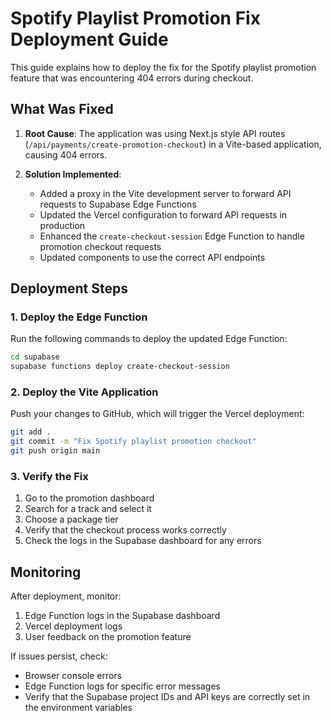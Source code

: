# Spotify Playlist Promotion Fix Deployment Guide

This guide explains how to deploy the fix for the Spotify playlist promotion feature that was encountering 404 errors during checkout.

## What Was Fixed

1. **Root Cause**: The application was using Next.js style API routes (`/api/payments/create-promotion-checkout`) in a Vite-based application, causing 404 errors.

2. **Solution Implemented**:
   - Added a proxy in the Vite development server to forward API requests to Supabase Edge Functions
   - Updated the Vercel configuration to forward API requests in production
   - Enhanced the `create-checkout-session` Edge Function to handle promotion checkout requests
   - Updated components to use the correct API endpoints

## Deployment Steps

### 1. Deploy the Edge Function

Run the following commands to deploy the updated Edge Function:

```bash
cd supabase
supabase functions deploy create-checkout-session
```

### 2. Deploy the Vite Application

Push your changes to GitHub, which will trigger the Vercel deployment:

```bash
git add .
git commit -m "Fix Spotify playlist promotion checkout"
git push origin main
```

### 3. Verify the Fix

1. Go to the promotion dashboard
2. Search for a track and select it
3. Choose a package tier
4. Verify that the checkout process works correctly
5. Check the logs in the Supabase dashboard for any errors

## Monitoring

After deployment, monitor:

1. Edge Function logs in the Supabase dashboard
2. Vercel deployment logs
3. User feedback on the promotion feature

If issues persist, check:
- Browser console errors
- Edge Function logs for specific error messages
- Verify that the Supabase project IDs and API keys are correctly set in the environment variables 